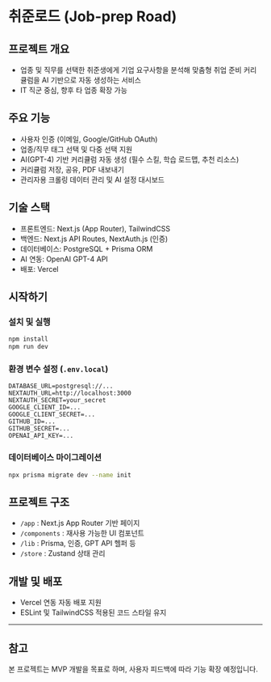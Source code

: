 
# 취준로드 (Job-prep Road)

## 프로젝트 개요
- 업종 및 직무를 선택한 취준생에게 기업 요구사항을 분석해 맞춤형 취업 준비 커리큘럼을 AI 기반으로 자동 생성하는 서비스
- IT 직군 중심, 향후 타 업종 확장 가능

## 주요 기능
- 사용자 인증 (이메일, Google/GitHub OAuth)
- 업종/직무 태그 선택 및 다중 선택 지원
- AI(GPT-4) 기반 커리큘럼 자동 생성 (필수 스킬, 학습 로드맵, 추천 리소스)
- 커리큘럼 저장, 공유, PDF 내보내기
- 관리자용 크롤링 데이터 관리 및 AI 설정 대시보드

## 기술 스택
- 프론트엔드: Next.js (App Router), TailwindCSS
- 백엔드: Next.js API Routes, NextAuth.js (인증)
- 데이터베이스: PostgreSQL + Prisma ORM
- AI 연동: OpenAI GPT-4 API
- 배포: Vercel

## 시작하기

### 설치 및 실행

```bash
npm install
npm run dev
```

### 환경 변수 설정 (`.env.local`)

```
DATABASE_URL=postgresql://...
NEXTAUTH_URL=http://localhost:3000
NEXTAUTH_SECRET=your_secret
GOOGLE_CLIENT_ID=...
GOOGLE_CLIENT_SECRET=...
GITHUB_ID=...
GITHUB_SECRET=...
OPENAI_API_KEY=...
```

### 데이터베이스 마이그레이션

```bash
npx prisma migrate dev --name init
```

## 프로젝트 구조

- `/app` : Next.js App Router 기반 페이지
- `/components` : 재사용 가능한 UI 컴포넌트
- `/lib` : Prisma, 인증, GPT API 헬퍼 등
- `/store` : Zustand 상태 관리

## 개발 및 배포

- Vercel 연동 자동 배포 지원
- ESLint 및 TailwindCSS 적용된 코드 스타일 유지

---

## 참고

본 프로젝트는 MVP 개발을 목표로 하며, 사용자 피드백에 따라 기능 확장 예정입니다.